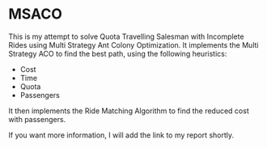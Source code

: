 # MSACO
This is my attempt to solve Quota Travelling Salesman with Incomplete Rides using Multi Strategy Ant Colony Optimization.
It implements the Multi Strategy ACO to find the best path, using the following heuristics:
- Cost
- Time
- Quota
- Passengers

It then implements the Ride Matching Algorithm to find the reduced cost with passengers.

If you want more information, I will add the link to my report shortly.
